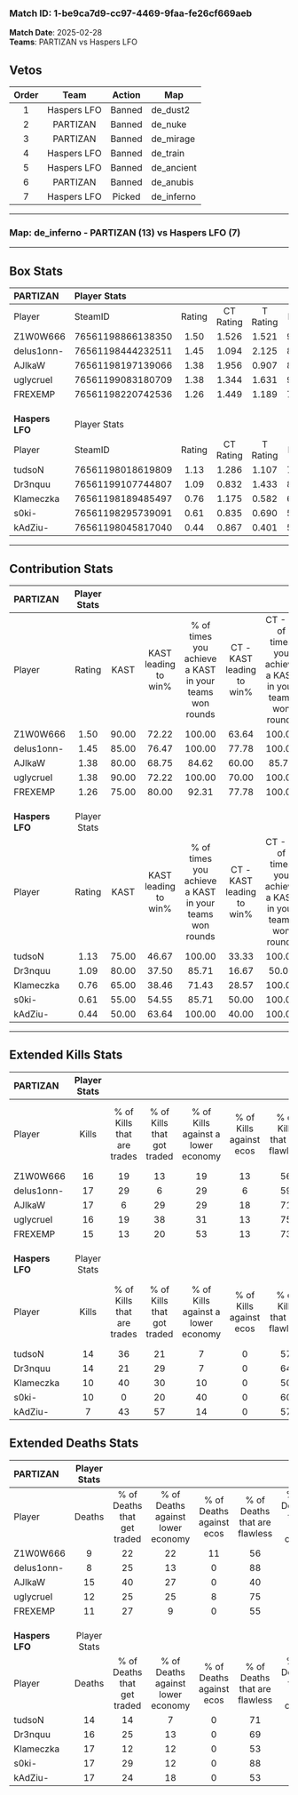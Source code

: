 ### Match ID: 1-be9ca7d9-cc97-4469-9faa-fe26cf669aeb  
**Match Date**: 2025-02-28  
**Teams**: PARTIZAN vs Haspers LFO  

## Vetos  

| Order | Team | Action | Map |
| :---: | :--: | :----: | --- |
| 1 | Haspers LFO | Banned | de_dust2 |
| 2 | PARTIZAN | Banned | de_nuke |
| 3 | PARTIZAN | Banned | de_mirage |
| 4 | Haspers LFO | Banned | de_train |
| 5 | Haspers LFO | Banned | de_ancient |
| 6 | PARTIZAN | Banned | de_anubis |
| 7 | Haspers LFO | Picked | de_inferno |

---  

### **Map**: de_inferno - PARTIZAN (13) vs Haspers LFO (7)  
---  

## Box Stats  

| **PARTIZAN**    | Player Stats      |        |           |          |       |       |       |         |        |      |     |
| :- | :- | :-: | :-: | :-: | :-: | :-: | :-: | :-: | :-: | :-: | :-: |
| Player          | SteamID           | Rating | CT Rating | T Rating | KAST  |  ADR  | Kills | Assists | Deaths | K/D  | HS% |
| Z1W0W666        | 76561198866138350 |  1.50  |   1.526   |  1.521   | 90.00 | 92.8  |  16   |    6    |   9    | 1.78 | 75  |
| delus1onn-      | 76561198444232511 |  1.45  |   1.094   |  2.125   | 85.00 | 78.1  |  17   |    0    |   8    | 2.13 | 52  |
| AJlkaW          | 76561198197139066 |  1.38  |   1.956   |  0.907   | 80.00 | 109.8 |  17   |    9    |   15   | 1.13 | 64  |
| uglycrueI       | 76561199083180709 |  1.38  |   1.344   |  1.631   | 90.00 | 84.0  |  16   |    4    |   12   | 1.33 | 50  |
| FREXEMP         | 76561198220742536 |  1.26  |   1.449   |  1.189   | 75.00 | 86.9  |  15   |    4    |   11   | 1.36 | 46  |
|                 |                   |        |           |          |       |       |       |         |        |      |     |
|                 |                   |        |           |          |       |       |       |         |        |      |     |
|                 |                   |        |           |          |       |       |       |         |        |      |     |
| **Haspers LFO** | Player Stats      |        |           |          |       |       |       |         |        |      |     |
| Player          | SteamID           | Rating | CT Rating | T Rating | KAST  |  ADR  | Kills | Assists | Deaths | K/D  | HS% |
| tudsoN          | 76561198018619809 |  1.13  |   1.286   |  1.107   | 75.00 | 81.2  |  14   |    5    |   14   | 1.00 | 50  |
| Dr3nquu         | 76561199107744807 |  1.09  |   0.832   |  1.433   | 80.00 | 77.2  |  14   |    3    |   16   | 0.88 | 78  |
| Klameczka       | 76561198189485497 |  0.76  |   1.175   |  0.582   | 65.00 | 68.7  |  10   |    6    |   17   | 0.59 | 50  |
| s0ki-           | 76561198295739091 |  0.61  |   0.835   |  0.690   | 55.00 | 50.8  |  10   |    2    |   17   | 0.59 | 80  |
| kAdZiu-         | 76561198045817040 |  0.44  |   0.867   |  0.401   | 50.00 | 48.0  |   7   |    3    |   17   | 0.41 | 42  |
---  

## Contribution Stats  

| **PARTIZAN**    | Player Stats |       |                      |                                                        |                           |                                                             |                          |                                                            |
| :- | :-: | :-: | :-: | :-: | :-: | :-: | :-: | :-: |
| Player          |    Rating    | KAST  | KAST leading to win% | % of times you achieve a KAST in your teams won rounds | CT - KAST leading to win% | CT - % of times you achieve a KAST in your teams won rounds | T - KAST leading to win% | T - % of times you achieve a KAST in your teams won rounds |
| Z1W0W666        |     1.50     | 90.00 |        72.22         |                         100.00                         |           63.64           |                           100.00                            |          85.71           |                           100.00                           |
| delus1onn-      |     1.45     | 85.00 |        76.47         |                         100.00                         |           77.78           |                           100.00                            |          75.00           |                           100.00                           |
| AJlkaW          |     1.38     | 80.00 |        68.75         |                         84.62                          |           60.00           |                            85.71                            |          83.33           |                           83.33                            |
| uglycrueI       |     1.38     | 90.00 |        72.22         |                         100.00                         |           70.00           |                           100.00                            |          75.00           |                           100.00                           |
| FREXEMP         |     1.26     | 75.00 |        80.00         |                         92.31                          |           77.78           |                           100.00                            |          83.33           |                           83.33                            |
|                 |              |       |                      |                                                        |                           |                                                             |                          |                                                            |
|                 |              |       |                      |                                                        |                           |                                                             |                          |                                                            |
|                 |              |       |                      |                                                        |                           |                                                             |                          |                                                            |
| **Haspers LFO** | Player Stats |       |                      |                                                        |                           |                                                             |                          |                                                            |
| Player          |    Rating    | KAST  | KAST leading to win% | % of times you achieve a KAST in your teams won rounds | CT - KAST leading to win% | CT - % of times you achieve a KAST in your teams won rounds | T - KAST leading to win% | T - % of times you achieve a KAST in your teams won rounds |
| tudsoN          |     1.13     | 75.00 |        46.67         |                         100.00                         |           33.33           |                           100.00                            |          55.56           |                           100.00                           |
| Dr3nquu         |     1.09     | 80.00 |        37.50         |                         85.71                          |           16.67           |                            50.00                            |          50.00           |                           100.00                           |
| Klameczka       |     0.76     | 65.00 |        38.46         |                         71.43                          |           28.57           |                           100.00                            |          50.00           |                           60.00                            |
| s0ki-           |     0.61     | 55.00 |        54.55         |                         85.71                          |           50.00           |                           100.00                            |          57.14           |                           80.00                            |
| kAdZiu-         |     0.44     | 50.00 |        63.64         |                         100.00                         |           40.00           |                           100.00                            |          83.33           |                           100.00                           |
---  

## Extended Kills Stats  

| **PARTIZAN**    | Player Stats |                            |                            |                                    |                         |                              |                                 |                                       |                    |           |
| :- | :-: | :-: | :-: | :-: | :-: | :-: | :-: | :-: | :-: | :-: |
| Player          |    Kills     | % of Kills that are trades | % of Kills that got traded | % of Kills against a lower economy | % of Kills against ecos | % of Kills that are flawless | % of Kills that are close duels | % of Kills that are assisted by flash | Pistol Round Kills | AWP Kills |
| Z1W0W666        |      16      |             19             |             13             |                 19                 |           13            |              56              |                6                |                  13                   |         2          |     0     |
| delus1onn-      |      17      |             29             |             6              |                 29                 |            6            |              59              |                6                |                   0                   |         1          |     7     |
| AJlkaW          |      17      |             6              |             29             |                 29                 |           18            |              71              |               12                |                   0                   |         3          |     0     |
| uglycrueI       |      16      |             19             |             38             |                 31                 |           13            |              75              |                0                |                  13                   |         3          |     0     |
| FREXEMP         |      15      |             13             |             20             |                 53                 |           13            |              73              |                7                |                   0                   |         0          |     0     |
|                 |              |                            |                            |                                    |                         |                              |                                 |                                       |                    |           |
|                 |              |                            |                            |                                    |                         |                              |                                 |                                       |                    |           |
|                 |              |                            |                            |                                    |                         |                              |                                 |                                       |                    |           |
| **Haspers LFO** | Player Stats |                            |                            |                                    |                         |                              |                                 |                                       |                    |           |
| Player          |    Kills     | % of Kills that are trades | % of Kills that got traded | % of Kills against a lower economy | % of Kills against ecos | % of Kills that are flawless | % of Kills that are close duels | % of Kills that are assisted by flash | Pistol Round Kills | AWP Kills |
| tudsoN          |      14      |             36             |             21             |                 7                  |            0            |              57              |                7                |                   7                   |         3          |     2     |
| Dr3nquu         |      14      |             21             |             29             |                 7                  |            0            |              64              |                7                |                  14                   |         4          |     0     |
| Klameczka       |      10      |             40             |             30             |                 10                 |            0            |              50              |               10                |                   0                   |         0          |     0     |
| s0ki-           |      10      |             0              |             20             |                 40                 |            0            |              60              |               20                |                   0                   |         0          |     0     |
| kAdZiu-         |      7       |             43             |             57             |                 14                 |            0            |              57              |                0                |                  14                   |         2          |     0     |
## Extended Deaths Stats  

| **PARTIZAN**    | Player Stats |                             |                                   |                          |                               |                            |                           |               |
| :- | :-: | :-: | :-: | :-: | :-: | :-: | :-: | :-: |
| Player          |    Deaths    | % of Deaths that get traded | % of Deaths against lower economy | % of Deaths against ecos | % of Deaths that are flawless | % of Deaths that are close | % of Deaths while blinded | Deaths to AWP |
| Z1W0W666        |      9       |             22              |                22                 |            11            |              56               |             22             |            22             |       0       |
| delus1onn-      |      8       |             25              |                13                 |            0             |              88               |             0              |            13             |       0       |
| AJlkaW          |      15      |             40              |                27                 |            0             |              40               |             13             |             0             |       0       |
| uglycrueI       |      12      |             25              |                25                 |            8             |              75               |             8              |             0             |       0       |
| FREXEMP         |      11      |             27              |                 9                 |            0             |              55               |             0              |             9             |       2       |
|                 |              |                             |                                   |                          |                               |                            |                           |               |
|                 |              |                             |                                   |                          |                               |                            |                           |               |
|                 |              |                             |                                   |                          |                               |                            |                           |               |
| **Haspers LFO** | Player Stats |                             |                                   |                          |                               |                            |                           |               |
| Player          |    Deaths    | % of Deaths that get traded | % of Deaths against lower economy | % of Deaths against ecos | % of Deaths that are flawless | % of Deaths that are close | % of Deaths while blinded | Deaths to AWP |
| tudsoN          |      14      |             14              |                 7                 |            0             |              71               |             14             |             0             |       1       |
| Dr3nquu         |      16      |             25              |                13                 |            0             |              69               |             0              |            13             |       2       |
| Klameczka       |      17      |             12              |                12                 |            0             |              53               |             6              |             0             |       2       |
| s0ki-           |      17      |             29              |                12                 |            0             |              88               |             0              |            12             |       1       |
| kAdZiu-         |      17      |             24              |                18                 |            0             |              53               |             12             |             0             |       1       |
